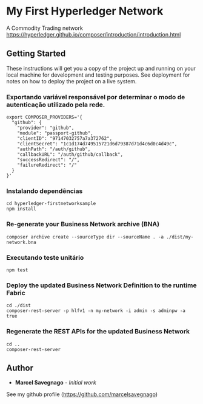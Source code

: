 # My First Hyperledger Network 

A Commodity Trading network
https://hyperledger.github.io/composer/introduction/introduction.html

## Getting Started

These instructions will get you a copy of the project up and running on your local machine for development and testing purposes. See deployment for notes on how to deploy the project on a live system.

### Exportando variável responsável por determinar o modo de autenticação utilizado pela rede.

```
export COMPOSER_PROVIDERS='{
  "github": {
    "provider": "github",
    "module": "passport-github",
    "clientID": "97147032757a7a372762",
    "clientSecret": "1c1d174d749515721d6d79387d71d4c6d0c4d49c",
    "authPath": "/auth/github",
    "callbackURL": "/auth/github/callback",
    "successRedirect": "/",
    "failureRedirect": "/"
  }
}'
```

### Instalando dependências

```
cd hyperledger-firstnetworksample
npm install
```

### Re-generate your Business Network archive (BNA)

```
composer archive create --sourceType dir --sourceName . -a ./dist/my-network.bna
```

### Executando teste unitário

```
npm test
```

### Deploy the updated Business Network Definition to the runtime Fabric

```
cd ./dist
composer-rest-server -p hlfv1 -n my-network -i admin -s adminpw -a true
```

### Regenerate the REST APIs for the updated Business Network

```
cd ..
composer-rest-server
```

## Author

* **Marcel Savegnago** - *Initial work*

See my github profile (https://github.com/marcelsavegnago)

